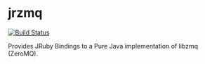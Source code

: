jrzmq
=====

[![Build Status](https://travis-ci.org/outcastgeek/jrzmq/jrzmq.png)](http://travis-ci.org/jrzmq/jrzmq)

Provides JRuby Bindings to a Pure Java implementation of libzmq (ZeroMQ).